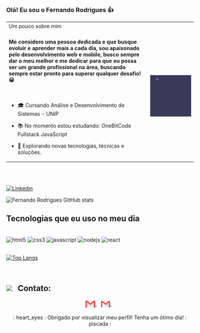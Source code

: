 ### Olá! Eu sou o Fernando Rodrigues 👍


<table border="0px">
<tr>
   <td>Um pouco sobre mim</td>
    <td></td>
</tr>
<tr>
    <td>

####  Me considero uma pessoa dedicada e que busque evoluir e aprender mais a cada dia, sou apaixonado pelo desenvolvimento web e mobile, busco sempre dar o meu melhor e me dedicar para que eu possa ser um grande profissional na área, buscando sempre estar pronto para superar qualquer desafio! 😀

  </br>
  
- 🎓 Cursando Análise e Desenvolvimento de Sistemas - UNIP

- 📚 No momento estou estudando: OneBitCode Fullstack JavaScript

- 🌱 Explorando novas tecnologias, técnicas e soluções.
   </td>
    <td>
      <img align="right" src="https://raw.githubusercontent.com/NycolasSM/assets/main/message.gif" alt="Programmation" width="950px" />
    </td>
</tr>
</table>

</br>
</br>


[![Linkedin](https://img.shields.io/badge/LinkedIn-0077B5?style=for-the-badge&logo=linkedin&logoColor=white)](https://www.linkedin.com/in/fernando-rodrigues-69251a1a2/)

![Fernando Rodrigues GitHub stats](https://github-readme-stats.vercel.app/api?username=fe7rodrigues&show_icons=true&theme=dracula)

## Tecnologias que eu uso no meu dia 

<div style="display: inline_block"><br/>
 <img align="center" alt="html5" src="https://img.shields.io/badge/HTML5-E34F26?style=for-the-badge&logo=html5&logoColor=white" 
    />
       <img align="center" alt="css3" src="https://img.shields.io/badge/CSS3-1572B6?style=for-the-badge&logo=css3&logoColor=white" 
    />
    <img align="center" alt="javascript" src="https://img.shields.io/badge/JavaScript-F7DF1E?style=for-the-badge&logo=javascript&logoColor=black" 
    />
    <img align="center" alt="nodejs" src="https://img.shields.io/badge/Node.js-43853D?style=for-the-badge&logo=node.js&logoColor=white" 
    />
     <img align="center" alt="react" src="https://img.shields.io/badge/React-20232A?style=for-the-badge&logo=react&logoColor=61DAFB" 
    />
</div><br/>

[![Top Langs](https://github-readme-stats.vercel.app/api/top-langs/?username=fe7rodrigues&layout=compact)](https://github.com/fe7rodrigues/github-readme-stats)

<br>

## <img src='https://raw.githubusercontent.com/ShahriarShafin/ShahriarShafin/main/Assets/handshake.gif' width="80px"> &nbsp; Contato:
<p align="center">
  <a href="mailto:fe7rodrigues@gmail.com" >
    <img align="center" alt="FernandoR | Gmail" width="26px" src="https://github.com/SatYu26/SatYu26/blob/master/Assets/Gmail.svg" />
  </a> &nbsp;&nbsp;
  
  <a href="https://www.linkedin.com/in/fernando-rodrigues-69251a1a2/" target="_blank">
    <img align="center" alt="FernandoRodrigues | Linkedin" width="24px" src="https://github.com/SatYu26/SatYu26/blob/master/Assets/Gmail.svg" />
  </a> &nbsp;&nbsp;


<br>
  
<div align="center">
  : heart_eyes : Obrigado por visualizar meu perfil! Tenha um ótimo dia! : piscada : <br/>
</div>

